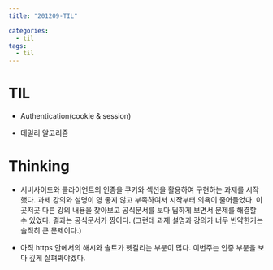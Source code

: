 ```yaml
---
title: "201209-TIL"

categories:
  - til
tags:
  - til
---
```

# TIL
 - Authentication(cookie & session)

 - 데일리 알고리즘

 

# Thinking
 - 서버사이드와 클라이언트의 인증을 쿠키와 섹션을 활용하여 구현하는 과제를 시작했다. 과제 강의와 설명이 영 좋지 않고 부족하여서 시작부터 의욕이 줄어들었다. 이곳저곳 다른 강의 내용을 찾아보고 공식문서를 보다 딥하게 보면서 문제를 해결할 수 있었다. 결과는 공식문서가 짱이다. (그런데 과제 설명과 강의가 너무 빈약한거는 솔직히 큰 문제이다.)

 - 아직 https 안에서의 해시와 솔트가 헷갈리는 부분이 많다. 이번주는 인증 부분을 보다 깊게 살펴봐야겠다.
